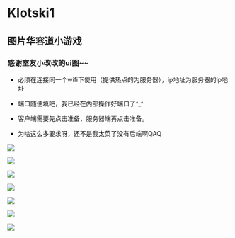 # Klotski1

## 图片华容道小游戏

### 感谢室友小改改的ui图~~

- 必须在连接同一个wifi下使用（提供热点的为服务器），ip地址为服务器的ip地址

- 端口随便填吧，我已经在内部操作好端口了^_^

- 客户端需要先点击准备，服务器端再点击准备。

- 为啥这么多要求呀，还不是我太菜了没有后端啊QAQ

![](https://github.com/Xxxseventea/Klotski1/blob/master/images/2%20(1).png)


![](https://github.com/Xxxseventea/Klotski1/blob/master/images/2%20(2).png)

![](https://github.com/Xxxseventea/Klotski1/blob/master/images/3.png)

![](https://github.com/Xxxseventea/Klotski1/blob/master/images/4.png)

![](https://github.com/Xxxseventea/Klotski1/blob/master/images/5.png)

![](https://github.com/Xxxseventea/Klotski1/blob/master/images/6.png)

![](https://github.com/Xxxseventea/Klotski1/blob/master/images/7.png)
